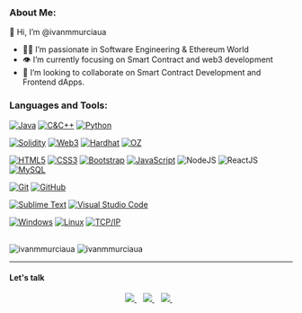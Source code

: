 ### About Me:
🖖 Hi, I’m @ivanmmurciaua
- 👨‍💻 I’m passionate in Software Engineering & Ethereum World
- 👁 I’m currently focusing on Smart Contract and web3 development
- 💪 I’m looking to collaborate on Smart Contract Development and Frontend dApps.

### Languages and Tools:

[![Java](https://img.shields.io/badge/Java-orange?style=style=for-the-badge&flat&logo=java&logoColor=white)](https://docs.oracle.com/en/java/)
[![C&C++](https://img.shields.io/badge/-C%20&%20C++-659ad2?style=style=for-the-badge&flat&logo=c%2B%2B&logoColor=ffffff)](https://en.cppreference.com/w/)
[![Python](https://img.shields.io/badge/-Python-white?style=style=for-the-badge&flat&logo=python)](https://docs.python.org/)

[![Solidity](https://img.shields.io/badge/Solidity-%23363636.svg?style=for-the-badge&logo=solidity&logoColor=white)](https://docs.soliditylang.org/en/latest/)
[![Web3](https://img.shields.io/badge/-Web3-659ad2?style=style=for-the-badge&flat&color=282826&logo=web3dotjs&logoColor=FF5F49)](https://docs.soliditylang.org/en/latest/)
[![Hardhat](https://img.shields.io/badge/-Hardhat-659ad2?style=for-the-badge&flat&logo=&color=282826)]()
[![OZ](https://img.shields.io/badge/-OpenZeppelin-659ad2?style=for-the-badge&flat&logo=&color=282826)]()

[![HTML5](https://img.shields.io/badge/-HTML5-E34F26?style=style=for-the-badge&flat&logo=html5&logoColor=white)]() 
[![CSS3](https://img.shields.io/badge/-CSS3-1572B6?style=style=for-the-badge&flat&logo=css3)]() 
[![Bootstrap](https://img.shields.io/badge/-Bootstrap-563D7C?style=style=for-the-badge&flat&logo=bootstrap)]()
[![JavaScript](https://img.shields.io/badge/-JavaScript-white?style=style=for-the-badge&flat&logo=javascript)]()
![NodeJS](https://img.shields.io/badge/node.js-6DA55F?style=for-the-badge&logo=node.js&logoColor=white) 
![ReactJS](https://img.shields.io/badge/react-%2320232a.svg?style=for-the-badge&logo=react&logoColor=%2361DAFB)
[![MySQL](https://img.shields.io/badge/-MySQL-white?style=style=for-the-badge&flat&logo=mysql)]()

[![Git](https://img.shields.io/badge/-Git-black?style=for-the-badge&flat&logo=git)]()
[![GitHub](https://img.shields.io/badge/-GitHub-181717?style=for-the-badge&flat&logo=github)]()

[![Sublime Text](http://img.shields.io/badge/-Sublime%20Text-3C4858?style=flat&logo=sublime-text)]()
[![Visual Studio Code](https://img.shields.io/badge/-VSCode-444444?style=for-the-badge&flat&logo=visual-studio-code&logoColor=007ACC)]()

[![Windows](https://img.shields.io/badge/-Windows-659ad2?style=for-the-badge&flat&color=282826&logo=windows)]()
[![Linux](https://img.shields.io/badge/-Linux-222222?style=for-the-badge&flat&logo=linux&logoColor=FCC624)]()
[![TCP/IP](https://img.shields.io/badge/-TCP/IP-222222?style=style=for-the-badge&flat&logo=cisco&logoColor=white)]()

<br />
<img src="https://github-readme-stats.vercel.app/api?username=ivanmmurciaua&show_icons=true&theme=dracula" alt="ivanmmurciaua" />
<img src="https://github-readme-stats.vercel.app/api/top-langs/?username=ivanmmurciaua&theme=dracula&exclude_repo=PPSS,hada-p1,INGP,streamua,IAPE,IR,ETO,SI,BitUA,SD,GRP6-GRP3-Yelabay,Pruebas,LPP,P2,P3,PED&layout=compact&count_private=true&hide=html,css" alt="ivanmmurciaua" />

---

#### Let's talk
<p align="center">
<a href="https://t.me/ivanovish10" rel="nofollow">
  <img src="https://camo.githubusercontent.com/0ea1367897b9ee948089a0db824d57a30ce8a5413b59f80d2062b7efcd39ceb3/68747470733a2f2f696d672e736869656c64732e696f2f62616467652f74656c656772616d2d2532333030373742352e7376673f267374796c653d666f722d7468652d6261646765266c6f676f3d74656c656772616d266c6f676f436f6c6f723d7768697465" data-canonical-src="https://img.shields.io/badge/telegram-%230077B5.svg?&amp;style=for-the-badge&amp;logo=telegram&amp;logoColor=white" style="max-width:100%;">
</a>&nbsp;&nbsp;
<a href="https://www.linkedin.com/in/iv%C3%A1n-ma%C3%B1%C3%BAs-murcia-24021a151" rel="nofollow">
  <img src="https://camo.githubusercontent.com/a493f6833f99fb3c85788d6d9305e6b7a42b838e5ee5d138fd9a8214a7e77472/68747470733a2f2f696d672e736869656c64732e696f2f62616467652f6c696e6b6564696e2d2532333030373742352e7376673f267374796c653d666f722d7468652d6261646765266c6f676f3d6c696e6b6564696e266c6f676f436f6c6f723d7768697465" data-canonical-src="https://img.shields.io/badge/linkedin-%230077B5.svg?&amp;style=for-the-badge&amp;logo=linkedin&amp;logoColor=white" style="max-width:100%;">
</a>&nbsp;&nbsp;
<a href="mailto:solucionesemecuadrado@gmail.com">
  <img src="https://camo.githubusercontent.com/44d159cb65c2e906ed744052efc1c933364dddc8f2735fe0782a5f60594ff22d/68747470733a2f2f696d672e736869656c64732e696f2f62616467652f656d61696c206d652d2532333144413146332e7376673f267374796c653d666f722d7468652d6261646765266c6f676f3d676d61696c266c6f676f436f6c6f723d7768697465" data-canonical-src="https://img.shields.io/badge/email me-%231DA1F3.svg?&amp;style=for-the-badge&amp;logo=gmail&amp;logoColor=white" style="max-width:100%;">
</a>&nbsp;&nbsp;
</p>
<br />

<!--
**ivanmmurciaua/ivanmmurciaua** is a ✨ _special_ ✨ repository because its `README.md` (this file) appears on your GitHub profile.
-->
